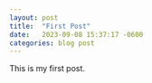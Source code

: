 ```yaml
---
layout: post
title:  "First Post"
date:   2023-09-08 15:37:17 -0600
categories: blog post
---
```


This is my first post.